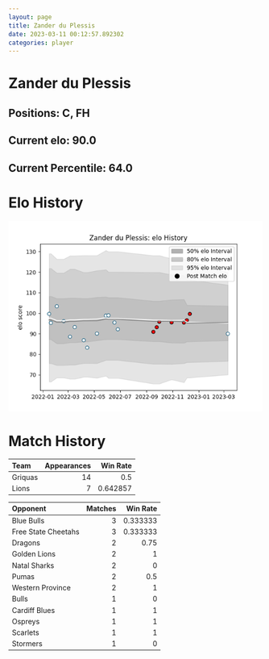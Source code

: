 ```yaml
---  
layout: page  
title: Zander du Plessis  
date: 2023-03-11 00:12:57.892302  
categories: player  
---
```

# Zander du Plessis

## Positions: C, FH

## Current elo: 90.0

## Current Percentile: 64.0

# Elo History


![elo history](history_ZanderduPlessis.png)
# Match History


| Team    |   Appearances |   Win Rate |
|:--------|--------------:|-----------:|
| Griquas |            14 |   0.5      |
| Lions   |             7 |   0.642857 |

| Opponent            |   Matches |   Win Rate |
|:--------------------|----------:|-----------:|
| Blue Bulls          |         3 |   0.333333 |
| Free State Cheetahs |         3 |   0.333333 |
| Dragons             |         2 |   0.75     |
| Golden Lions        |         2 |   1        |
| Natal Sharks        |         2 |   0        |
| Pumas               |         2 |   0.5      |
| Western Province    |         2 |   1        |
| Bulls               |         1 |   0        |
| Cardiff Blues       |         1 |   1        |
| Ospreys             |         1 |   1        |
| Scarlets            |         1 |   1        |
| Stormers            |         1 |   0        |